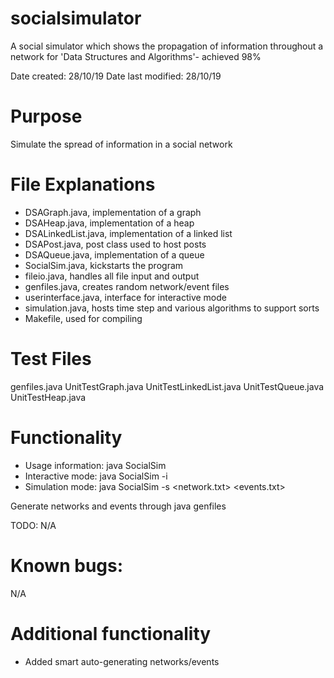 # socialsimulator
A social simulator which shows the propagation of information throughout a network for 'Data Structures and Algorithms'- achieved 98%

Date created: 28/10/19
Date last modified: 28/10/19

# Purpose
Simulate the spread of information in a social network

# File Explanations
- DSAGraph.java, implementation of a graph 
- DSAHeap.java, implementation of a heap
- DSALinkedList.java, implementation of a linked list 
- DSAPost.java, post class used to host posts
- DSAQueue.java, implementation of a queue
- SocialSim.java, kickstarts the program
- fileio.java, handles all file input and output
- genfiles.java, creates random network/event files
- userinterface.java, interface for interactive mode             
- simulation.java, hosts time step and various algorithms to support sorts 
- Makefile, used for compiling

# Test Files
genfiles.java UnitTestGraph.java UnitTestLinkedList.java UnitTestQueue.java UnitTestHeap.java

# Functionality
- Usage information: java SocialSim
- Interactive mode: java SocialSim -i
- Simulation mode: java SocialSim -s <network.txt> <events.txt> <likeProb> <followProb>

Generate networks and events through java genfiles <numPeople> <numConnections>

TODO: N/A

# Known bugs:
N/A
    
# Additional functionality 
- Added smart auto-generating networks/events
